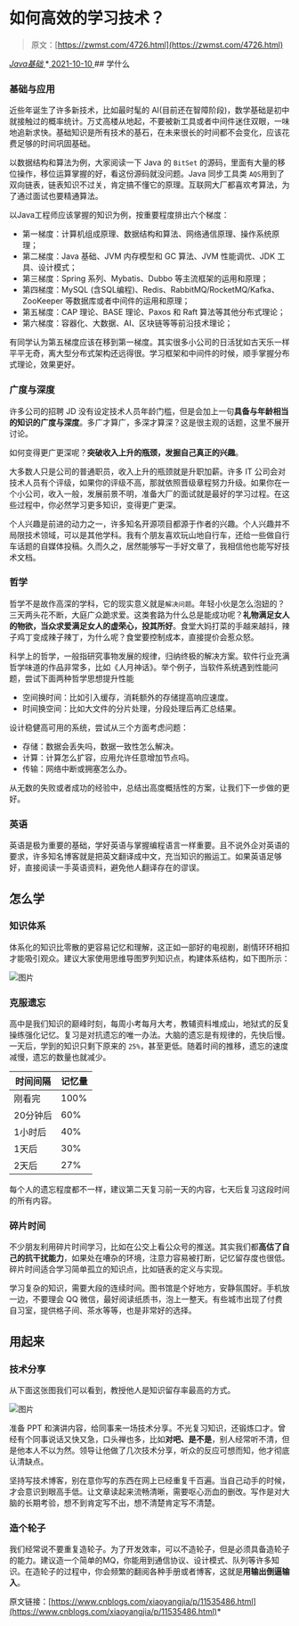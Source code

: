 <!--yml
category: 未分类
date: 0001-01-01 00:00:00
--->

# 如何高效的学习技术？

> 原文：[https://zwmst.com/4726.html](https://zwmst.com/4726.html)

   [ *Java基础* ](https://zwmst.com/java%e5%9f%ba%e7%a1%80)*[ <time datetime="2021-10-10T15:43:40+08:00"> 2021-10-10 </time> ](https://zwmst.com/4726.html)  ## 学什么

### 基础与应用

近些年诞生了许多新技术，比如最时髦的 AI(目前还在智障阶段)，数学基础是初中就接触过的概率统计。万丈高楼从地起，不要被新工具或者中间件迷住双眼，一味地追新求快。基础知识是所有技术的基石，在未来很长的时间都不会变化，应该花费足够的时间巩固基础。

以数据结构和算法为例，大家阅读一下 Java 的 `BitSet` 的源码，里面有大量的移位操作，移位运算掌握的好，看这份源码就没问题。Java 同步工具类 `AQS`用到了双向链表，链表知识不过关，肯定搞不懂它的原理。互联网大厂都喜欢考算法，为了通过面试也要精通算法。

以Java工程师应该掌握的知识为例，按重要程度排出六个梯度：

*   第一梯度：计算机组成原理、数据结构和算法、网络通信原理、操作系统原理；
*   第二梯度：Java 基础、JVM 内存模型和 GC 算法、JVM 性能调优、JDK 工具、设计模式；
*   第三梯度：Spring 系列、Mybatis、Dubbo 等主流框架的运用和原理；
*   第四梯度：MySQL (含SQL编程)、Redis、RabbitMQ/RocketMQ/Kafka、ZooKeeper 等数据库或者中间件的运用和原理；
*   第五梯度：CAP 理论、BASE 理论、Paxos 和 Raft 算法等其他分布式理论；
*   第六梯度：容器化、大数据、AI、区块链等等前沿技术理论；

有同学认为第五梯度应该在移到第一梯度。其实很多小公司的日活犹如古天乐一样平平无奇，离大型分布式架构还远得很。学习框架和中间件的时候，顺手掌握分布式理论，效果更好。

### 广度与深度

许多公司的招聘 JD 没有设定技术人员年龄门槛，但是会加上一句**具备与年龄相当的知识的广度与深度**。多广才算广，多深才算深？这是很主观的话题，这里不展开讨论。

如何变得更广更深呢？**突破收入上升的瓶颈，发掘自己真正的兴趣**。

大多数人只是公司的普通职员，收入上升的瓶颈就是升职加薪。许多 IT 公司会对技术人员有个评级，如果你的评级不高，那就依照晋级章程努力升级。如果你在一个小公司，收入一般，发展前景不明，准备大厂的面试就是最好的学习过程。在这些过程中，你必然学习更多知识，变得更广更深。

个人兴趣是前进的动力之一，许多知名开源项目都源于作者的兴趣。个人兴趣并不局限技术领域，可以是其他学科。我有个朋友喜欢玩山地自行车，还给一些做自行车话题的自媒体投稿。久而久之，居然能够写一手好文章了，我相信他也能写好技术文档。

### 哲学

哲学不是故作高深的学科，它的现实意义就是`解决问题`。年轻小伙是怎么泡妞的？三天两头花不断，大庭广众跪求爱。这类套路为什么总是能成功呢？**礼物满足女人的物欲，当众求爱满足女人的虚荣心，投其所好**。食堂大妈打菜的手越来越抖，辣子鸡丁变成辣子辣丁，为什么呢？食堂要控制成本，直接提价会惹众怒。

科学上的哲学，一般指研究事物发展的规律，归纳终极的解决方案。软件行业充满哲学味道的作品非常多，比如《人月神话》。举个例子，当软件系统遇到性能问题，尝试下面两种哲学思想提升性能

*   空间换时间：比如引入缓存，消耗额外的存储提高响应速度。
*   时间换空间：比如大文件的分片处理，分段处理后再汇总结果。

设计稳健高可用的系统，尝试从三个方面考虑问题：

*   存储：数据会丢失吗，数据一致性怎么解决。
*   计算：计算怎么扩容，应用允许任意增加节点吗。
*   传输：网络中断或拥塞怎么办。

从无数的失败或者成功的经验中，总结出高度概括性的方案，让我们下一步做的更好。

### 英语

英语是极为重要的基础，学好英语与掌握编程语言一样重要。且不说外企对英语的要求，许多知名博客就是把英文翻译成中文，充当知识的搬运工。如果英语足够好，直接阅读一手英语资料，避免他人翻译存在的谬误。

## 怎么学

### 知识体系

体系化的知识比零散的更容易记忆和理解，这正如一部好的电视剧，剧情环环相扣才能吸引观众。建议大家使用思维导图罗列知识点，构建体系结构，如下图所示：

![图片](img/1779a5d709bbc49e74ae76e67eb1ca9b.png)

### 克服遗忘

高中是我们知识的巅峰时刻，每周小考每月大考，教辅资料堆成山，地狱式的反复操练强化记忆。复习是对抗遗忘的唯一办法。大脑的遗忘是有规律的，先快后慢。一天后，学到的知识只剩下原来的 `25%`，甚至更低。随着时间的推移，遗忘的速度减慢，遗忘的数量也就减少。

| 时间间隔 | 记忆量 |
| --- | --- |
| 刚看完 | 100% |
| 20分钟后 | 60% |
| 1小时后 | 40% |
| 1天后 | 30% |
| 2天后 | 27% |

每个人的遗忘程度都不一样，建议第二天复习前一天的内容，七天后复习这段时间的所有内容。

### 碎片时间

不少朋友利用碎片时间学习，比如在公交上看公众号的推送。其实我们都**高估了自己的抗干扰能力**，如果处在嘈杂的环境，注意力容易被打断，记忆留存度也很低。碎片时间适合学习简单孤立的知识点，比如链表的定义与实现。

学习复杂的知识，需要大段的连续时间。图书馆是个好地方，安静氛围好。手机放一边，不要理会 QQ 微信，最好阅读纸质书，泡上一整天。有些城市出现了付费自习室，提供格子间、茶水等等，也是非常好的选择。

## 用起来

### 技术分享

从下面这张图我们可以看到，教授他人是知识留存率最高的方式。

![图片](img/fcd2be00eab8fc6e5d217a2ec0566467.png)

准备 PPT 和演讲内容，给同事来一场技术分享。不光复习知识，还锻炼口才。曾经有个同事说话又快又急，口头禅也多，比如**对吧、是不是**，别人经常听不清，但是他本人不以为然。领导让他做了几次技术分享，听众的反应可想而知，他才彻底认清缺点。

坚持写技术博客，别在意你写的东西在网上已经重复千百遍。当自己动手的时候，才会意识到眼高手低。让文章读起来流畅清晰，需要呕心沥血的删改。写作是对大脑的长期考验，想不到肯定写不出，想不清楚肯定写不清楚。

### 造个轮子

我们经常说不要重复造轮子。为了开发效率，可以不造轮子，但是必须具备造轮子的能力。建议造一个简单的MQ，你能用到通信协议、设计模式、队列等许多知识。在造轮子的过程中，你会频繁的翻阅各种手册或者博客，这就是**用输出倒逼输入**。

原文链接：[https://www.cnblogs.com/xiaoyangjia/p/11535486.html](https://www.cnblogs.com/xiaoyangjia/p/11535486.html)*